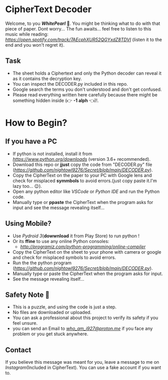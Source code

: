 # CipherText Decoder 

Welcome, to you ***WhitePearl*** 🪩.
You might be thinking what to do with that piece of paper.
Dont worry... The fun awaits...
feel free to listen to this music while reading: *https://open.spotify.com/track/7AEcphXUR52QGYxdZ8TDVI* (listen it to the end and you won't regret it).
## Task
- The sheet holds a Ciphertext and only the Python decoder can reveal it as it contains the decryption key.
- You can inspect the DECODER.py included in this repo.
- Google search the terms you don't understood and don't get confused.
- Please read everything written here carefully because there might be something hidden inside (👉 **-1 alph** 👈)!.

# How to Begin?
 ## If you have a PC
 - If python is not installed, install it from *https://www.python.org/downloads* (version 3.6+ recommended).
 - Download this repo or **jjust** copy the code from "DECODER.py" file (*https://github.com/nightowl9276/Secret/blob/main/DECODER.py*).
 - Copy the CipherText on the paper to your PC with Google lens and check for misplaced **symmbols** to avoid errors.(just copy paste it.I'm lazy too... 😉).
 - Open any python editor like *VSCode* or *Python IDE* and run the Python code.
 - Manually type or **ppaste** the CipherText when the program asks for input and see the message revealing itself...

 ##   Using Mobile?

 - Use *Pydroid 3*(**dowwnload** it from Play Store) to run python ! 
 - Or its **ffine** to use any online Python consoles:
      - *http://programiz.com/python-programming/online-compiler*
 - Copy the CipherText on the sheet to your phone with camera or google and check for misplaced symbols to avoid errors.
 - Run the the python program (*https://github.com/nightowl9276/Secret/blob/main/DECODER.py*).
 - Manually type or paste the CipherText when the program asks for input.
 - See the message revealing itself...

## Safety Note 📝

- This is a puzzle, and using the code is just a step.
- No files are downloaded or uploaded.
- You can ask a professional about this project to verify its safety if you feel unsure.
- you can send an Email to *who_am_i927@proton.me* if you face any problem or you get stuck anywhere.

## Contact

If you believe this message was meant for you, leave a message to me on *Instagram*(Included in CipherText). You can use a fake account if you want to.
